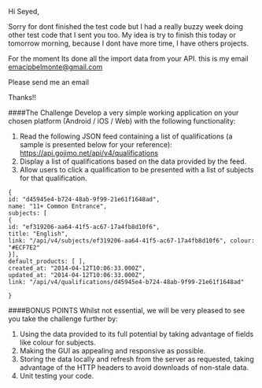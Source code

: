 Hi Seyed,Sorry for dont finished the test code but I had a really buzzy week doing other test code that I sent you too.My idea is try to finish this today or tomorrow morning, because I dont have more time, I have others projects.For the moment Its done all the import data from your API.this is my email emacipbelmonte@gmail.comPlease send me an emailThanks!!####The ChallengeDevelop a very simple working application on your chosen platform (Android / iOS / Web) with the following functionality:1. Read the following JSON feed containing a list of qualifications (a sample is presented below for your reference): https://api.gojimo.net/api/v4/qualifications2. Display a list of qualifications based on the data provided by the feed.3. Allow users to click a qualification to be presented with a list of subjects for that qualification.```{id: "d45945e4-b724-48ab-9f99-21e61f1648ad",name: "11+ Common Entrance",subjects: [{id: "ef319206-aa64-41f5-ac67-17a4fb8d10f6",title: "English",link: "/api/v4/subjects/ef319206-aa64-41f5-ac67-17a4fb8d10f6", colour: "#ECF7E2"}],default_products: [ ],created_at: "2014-04-12T10:06:33.000Z",updated_at: "2014-04-12T10:06:33.000Z",link: "/api/v4/qualifications/d45945e4-b724-48ab-9f99-21e61f1648ad" }```####BONUS POINTSWhilst not essential, we will be very pleased to see you take the challenge further by:1. Using the data provided to its full potential by taking advantage of fields like colour for subjects.2. Making the GUI as appealing and responsive as possible.3. Storing the data locally and refresh from the server as requested, taking advantage of the HTTP headers to avoid downloads of non-stale data.4. Unit testing your code.